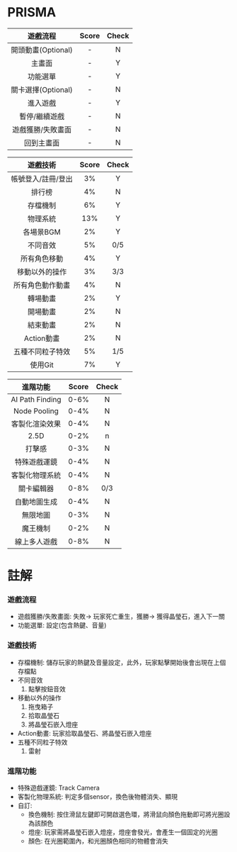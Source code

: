 # PRISMA
|**遊戲流程**|**Score**|**Check**|
|:-:|:-:|:-:|
|開頭動畫(Optional)|-|N|
|主畫面|-|Y|
|功能選單|-|Y|
|關卡選擇(Optional)|-|N|
|進入遊戲|-|Y|
|暫停/繼續遊戲|-|N|
|遊戲獲勝/失敗畫面|-|N|
|回到主畫面|-|N|

|**遊戲技術**|**Score**|**Check**|
|:-:|:-:|:-:|
|帳號登入/註冊/登出|3%|Y|
|排行榜|4%|N|
|存檔機制|6%|Y|
|物理系統|13%|Y|
|各場景BGM|2%|Y|
|不同音效|5%|0/5|
|所有角色移動|4%|Y|
|移動以外的操作|3%|3/3|
|所有角色動作動畫|4%|N|
|轉場動畫|2%|Y|
|開場動畫|2%|N|
|結束動畫|2%|N|
|Action動畫|2%|N|
|五種不同粒子特效|5%|1/5|
|使用Git|7%|Y|

|**進階功能**|**Score**|**Check**|
|:-:|:-:|:-:|
|AI Path Finding|0-6%|N|
|Node Pooling|0-4%|N|
|客製化渲染效果|0-4%|N|
|2.5D|0-2%|n|
|打擊感|0-3%|N|
|特殊遊戲運鏡|0-4%|N|
|客製化物理系統|0-4%|N|
|關卡編輯器|0-8%|0/3|
|自動地圖生成|0-4%|N|
|無限地圖|0-3%|N|
|魔王機制|0-2%|N|
|線上多人遊戲|0-8%|N|

# 註解
### 遊戲流程
- 遊戲獲勝/失敗畫面: 失敗-> 玩家死亡重生，獲勝-> 獲得晶瑩石，進入下一關
- 功能選單: 設定(包含熱鍵、音量)

### 遊戲技術
- 存檔機制: 儲存玩家的熱鍵及音量設定，此外，玩家點擊開始後會出現在上個存檔點
- 不同音效
    1. 點擊按鈕音效
- 移動以外的操作
    1. 拖曳箱子
    2. 拾取晶瑩石
    3. 將晶瑩石嵌入燈座
- Action動畫: 玩家拾取晶瑩石、將晶瑩石嵌入燈座
- 五種不同粒子特效
    1. 雷射

### 進階功能
- 特殊遊戲運鏡: Track Camera
- 客製化物理系統: 判定多個sensor，換色後物體消失、顯現
- 自訂:
    - 換色機制: 按住滑鼠左鍵即可開啟選色環，將滑鼠向顏色拖動即可將光圈設為該顏色
    - 燈座: 玩家需將晶瑩石嵌入燈座，燈座會發光，會產生一個固定的光圈
    - 顏色: 在光圈範圍內，和光圈顏色相同的物體會消失

